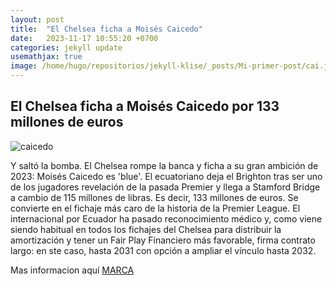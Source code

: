 ```yaml
---
layout: post
title:  "El Chelsea ficha a Moisés Caicedo"
date:   2023-11-17 10:55:20 +0700
categories: jekyll update
usemathjax: true
image: /home/hugo/repositorios/jekyll-klise/_posts/Mi-primer-post/cai.jpeg
---
```


## El Chelsea ficha a Moisés Caicedo por 133 millones de euros

![caicedo](/Mi-primer-post/cai.jpeg)

 
Y saltó la bomba. El Chelsea rompe la banca y ficha a su gran ambición de 2023: Moisés Caicedo es 'blue'. El ecuatoriano deja el Brighton tras ser uno de los jugadores revelación de la pasada Premier y llega a Stamford Bridge a cambio de 115 millones de libras. Es decir, 133 millones de euros. Se convierte en el fichaje más caro de la historia de la Premier League.
El internacional por Ecuador ha pasado reconocimiento médico y, como viene siendo habitual en todos los fichajes del Chelsea para distribuir la amortización y tener un Fair Play Financiero más favorable, firma contrato largo: en ste caso, hasta 2031 con opción a ampliar el vínculo hasta 2032.

Mas informacion aquí
[MARCA](https://www.marca.com/futbol/premier-league/2023/08/14/64d953ca22601d464d8b45c3.html)
